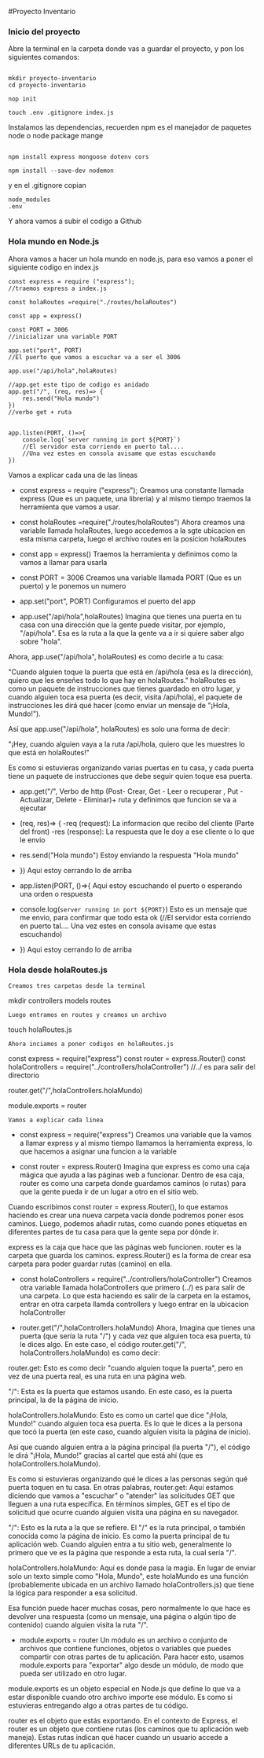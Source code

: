 #Proyecto Inventario
### Inicio del proyecto
Abre la terminal en la carpeta donde vas a guardar el proyecto, y pon los siguientes comandos:
```

mkdir proyecto-inventario
cd proyecto-inventario
```
```
nop init
```
```
touch .env .gitignore index.js
```
Instalamos las dependencias, recuerden npm es el manejador de paquetes node o node package mange
```

npm install express mongoose dotenv cors
```
```
npm install --save-dev nodemon
```
y en el .gitignore copian
```
node_modules
.env
```
Y ahora vamos a subir el codigo a Github

### Hola mundo en Node.js
Ahora vamos a hacer un hola mundo en node.js, para eso vamos a poner el siguiente codigo en index.js
```
const express = require ("express");
//traemos express a index.js 

const holaRoutes =require("./routes/holaRoutes")

const app = express()

const PORT = 3006
//inicializar una variable PORT

app.set("port", PORT)
//El puerto que vamos a escuchar va a ser el 3006

app.use("/api/hola",holaRoutes)

//app.get este tipo de codigo es anidado
app.get("/", (req, res)=> {
    res.send("Hola mundo")
})
//verbo get + ruta


app.listen(PORT, ()=>{
    console.log(`server running in port ${PORT}`)
    //El servidor esta corriendo en puerto tal....
    //Una vez estes en consola avisame que estas escuchando
})

```
Vamos a explicar cada una de las lineas 

- const express = require ("express");
Creamos una constante llamada express (Que es un paquete, una libreria) y al mismo tiempo traemos la herramienta que vamos a usar.

- const holaRoutes =require("./routes/holaRoutes")
Ahora creamos una variable llamada holaRoutes, luego accedemos a la sgte ubicacion en esta misma carpeta, luego el archivo routes en la posicion holaRoutes

- const app = express()
Traemos la herramienta y definimos como la vamos a llamar para usarla

- const PORT = 3006
Creamos una variable llamada PORT (Que es un puerto) y le ponemos un numero

- app.set("port", PORT)
Configuramos el puerto del app

- app.use("/api/hola",holaRoutes)
Imagina que tienes una puerta en tu casa con una dirección que la gente puede visitar, por ejemplo, "/api/hola". Esa es la ruta a la que la gente va a ir si quiere saber algo sobre "hola".

Ahora, app.use("/api/hola", holaRoutes) es como decirle a tu casa:

"Cuando alguien toque la puerta que está en /api/hola (esa es la dirección), quiero que les enseñes todo lo que hay en holaRoutes."
holaRoutes es como un paquete de instrucciones que tienes guardado en otro lugar, y cuando alguien toca esa puerta (es decir, visita /api/hola), el paquete de instrucciones les dirá qué hacer (como enviar un mensaje de "¡Hola, Mundo!").

Así que app.use("/api/hola", holaRoutes) es solo una forma de decir:

"¡Hey, cuando alguien vaya a la ruta /api/hola, quiero que les muestres lo que está en holaRoutes!"

Es como si estuvieras organizando varias puertas en tu casa, y cada puerta tiene un paquete de instrucciones que debe seguir quien toque esa puerta.

- app.get("/",
Verbo de http (Post- Crear, Get - Leer o recuperar , Put - Actualizar, Delete - Eliminar)+ ruta y definimos que funcion se va a ejecutar

- (req, res)=> {
   -req (request): La informacion que recibo del cliente (Parte del front)
   -res (response): La respuesta que le doy a ese cliente o lo que le envio

- res.send("Hola mundo")
Estoy enviando la respuesta "Hola mundo"

- })
Aqui estoy cerrando lo de arriba

- app.listen(PORT, ()=>{
Aqui estoy escuchando el puerto o esperando una orden o respuesta

- console.log(`server running in port ${PORT}`)
Esto es un mensaje que me envio, para confirmar que todo esta ok (//El servidor esta corriendo en puerto tal.... Una vez estes en consola avisame que estas escuchando)

- })
Aqui estoy cerrando lo de arriba
### Hola desde holaRoutes.js
```
Creamos tres carpetas desde la terminal
```
mkdir controllers models routes
```
Luego entramos en routes y creamos un archivo
```
touch holaRoutes.js
```
Ahora inciamos a poner codigos en holaRoutes.js
```
const express = require("express")
const router = express.Router()
const holaControllers = require("../controllers/holaController")
//../ es para salir del directorio

router.get("/",holaControllers.holaMundo)

module.exports = router
```
Vamos a explicar cada linea
```
- const express = require("express")
Creamos una variable que la vamos a llamar express y al mismo tiempo llamamos la herramienta express, lo que hacemos a asignar una funcion a la variable

- const router = express.Router()
Imagina que express es como una caja mágica que ayuda a las páginas web a funcionar. Dentro de esa caja, router es como una carpeta donde guardamos caminos (o rutas) para que la gente pueda ir de un lugar a otro en el sitio web.

Cuando escribimos const router = express.Router(), lo que estamos haciendo es crear una nueva carpeta vacía donde podremos poner esos caminos. Luego, podemos añadir rutas, como cuando pones etiquetas en diferentes partes de tu casa para que la gente sepa por dónde ir.

express es la caja que hace que las páginas web funcionen.
router es la carpeta que guarda los caminos.
express.Router() es la forma de crear esa carpeta para poder guardar rutas (camino) en ella.

- const holaControllers = require("../controllers/holaController")
Creamos otra variable llamada holaControllers que primero (../) es para salir de una carpeta. Lo que esta haciendo es salir de la carpeta en la estamos, entrar en otra carpeta llamda controllers y luego entrar en la ubicacion holaController

- router.get("/",holaControllers.holaMundo)
Ahora, Imagina que tienes una puerta (que sería la ruta "/") y cada vez que alguien toca esa puerta, tú le dices algo. En este caso, el código router.get("/", holaControllers.holaMundo) es como decir:

router.get: Esto es como decir "cuando alguien toque la puerta", pero en vez de una puerta real, es una ruta en una página web.

"/": Esta es la puerta que estamos usando. En este caso, es la puerta principal, la de la página de inicio.

holaControllers.holaMundo: Esto es como un cartel que dice "¡Hola, Mundo!" cuando alguien toca esa puerta. Es lo que le dices a la persona que tocó la puerta (en este caso, cuando alguien visita la página de inicio).

Así que cuando alguien entra a la página principal (la puerta "/"), el código le dirá "¡Hola, Mundo!" gracias al cartel que está ahí (que es holaControllers.holaMundo).

Es como si estuvieras organizando qué le dices a las personas según qué puerta toquen en tu casa.
En otras palabras, router.get: Aquí estamos diciendo que vamos a "escuchar" o "atender" las solicitudes GET que lleguen a una ruta específica. En términos simples, GET es el tipo de solicitud que ocurre cuando alguien visita una página en su navegador.

"/": Esto es la ruta a la que se refiere. El "/" es la ruta principal, o también conocida como la página de inicio. Es como la puerta principal de tu aplicación web. Cuando alguien entra a tu sitio web, generalmente lo primero que ve es la página que responde a esta ruta, la cual sería "/".

holaControllers.holaMundo: Aquí es donde pasa la magia. En lugar de enviar solo un texto simple como "Hola, Mundo", este holaMundo es una función (probablemente ubicada en un archivo llamado holaControllers.js) que tiene la lógica para responder a esa solicitud.

Esa función puede hacer muchas cosas, pero normalmente lo que hace es devolver una respuesta (como un mensaje, una página o algún tipo de contenido) cuando alguien visita la ruta "/".

- module.exports = router
Un módulo es un archivo o conjunto de archivos que contiene funciones, objetos o variables que puedes compartir con otras partes de tu aplicación. Para hacer esto, usamos module.exports para "exportar" algo desde un módulo, de modo que pueda ser utilizado en otro lugar.

module.exports es un objeto especial en Node.js que define lo que va a estar disponible cuando otro archivo importe ese módulo. Es como si estuvieras entregando algo a otras partes de tu código.

router es el objeto que estás exportando. En el contexto de Express, el router es un objeto que contiene rutas (los caminos que tu aplicación web maneja). Estas rutas indican qué hacer cuando un usuario accede a diferentes URLs de tu aplicación.